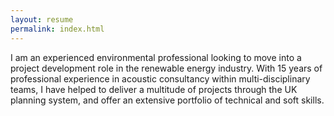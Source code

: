 ```yaml
---
layout: resume
permalink: index.html
---
```


I am an experienced environmental professional looking to move into a project development role in the renewable energy industry. With 15 years of professional experience in acoustic consultancy within multi-disciplinary teams, I have helped to deliver a multitude of projects through the UK planning system, and offer an extensive portfolio of technical and soft skills.